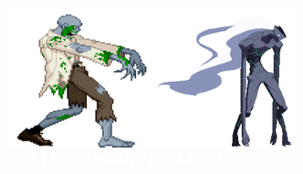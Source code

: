 <img style="width:250px; height:250px; float:left;" src = "extra/WME8.gif"><img style="width:250px; height:250px; float:right;" src = "extra/gifs2.gif"><h1 style="backgound-color:black; color:white;"><b> COLLEGE </b><i> WORK / PROJECTS </i> 
